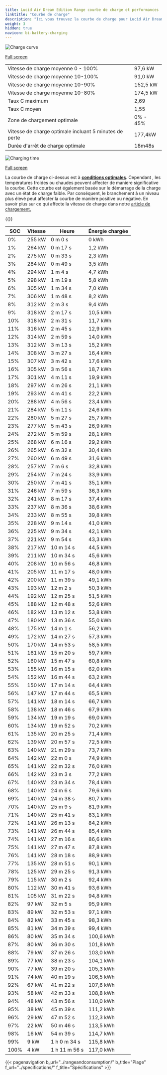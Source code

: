 ```yaml
---
title: Lucid Air Dream Edition Range courbe de charge et performances
linktitle: "Courbe de charge"
description: "Ici vous trouvez la courbe de charge pour Lucid Air Dream Edition Range."
weight: 3
hidden: true
navicon: bi-battery-charging
---
```

<!-- markdownlint-disable MD033 -->
<img src="/images/models/lucid/air/air_dream_edition_range/chargingcurve.svg" alt="Charge curve" class="img-fluid">

[Full screen](/images/models/lucid/air/air_dream_edition_range/chargingcurve.svg)


<table class="table table-striped border">
<tbody>
<tr>
<td>Vitesse de charge moyenne 0 - 100%</td><td>97,6 kW</td>
</tr>
<tr>
<td>Vitesse de charge moyenne 10-100%</td><td>91,0 kW</td>
</tr>
<tr>
<td>Vitesse de charge moyenne 10-90%</td><td>152,5 kW</td>
</tr>
<tr>
<td>Vitesse de charge moyenne 10-80%</td><td>174,5 kW</td>
</tr>
<tr>
<td>Taux C maximum</td><td>2,69</td>
</tr>
<tr>
<td>Taux C moyen</td><td>1,55</td>
</tr>
<tr>
<td>Zone de chargement optimale</td><td>0% - 45%</td>
</tr>
<tr>
<td>Vitesse de charge optimale incluant 5 minutes de perte</td><td>177,4kW</td>
</tr>
<tr>
<td>Durée d'arrêt de charge optimale</td><td>18m48s</td>
</tr>
</tbody>
</table>
<img src="/images/models/lucid/air/air_dream_edition_range/chargingtime.svg" alt="Charging time" class="img-fluid">

[Full screen](/images/models/lucid/air/air_dream_edition_range/chargingtime.svg)


La courbe de charge ci-dessus est à **[conditions optimales](../../../../../technology/battery/charging/#temperature)**. Cependant , les températures froides ou chaudes peuvent affecter de manière significative la courbe. Cette courbe est également basée sur le démarrage de la charge avec un état de charge faible. Par conséquent, le branchement à un niveau plus élevé peut affecter la courbe de manière positive ou négative. En savoir plus sur ce qui affecte la vitesse de charge dans notre [article de chargement.](../../../../../technology/battery/charging/)


{{<evkxdisplayaddarticle />}}
<table class="table table-striped border">
<thead>
<tr><th>SOC</th><th>Vitesse</th><th>Heure</th><th>Énergie chargée</th></tr>
</thead>
<tbody>
<tr>
<td>0%</td><td>255 kW</td><td> 0 m 0 s </td><td>0 kWh </td>
</tr>
<tr>
<td>1%</td><td>264 kW</td><td> 0 m 17 s </td><td>1,2 kWh </td>
</tr>
<tr>
<td>2%</td><td>275 kW</td><td> 0 m 33 s </td><td>2,3 kWh </td>
</tr>
<tr>
<td>3%</td><td>284 kW</td><td> 0 m 49 s </td><td>3,5 kWh </td>
</tr>
<tr>
<td>4%</td><td>294 kW</td><td> 1 m 4 s </td><td>4,7 kWh </td>
</tr>
<tr>
<td>5%</td><td>298 kW</td><td> 1 m 19 s </td><td>5,8 kWh </td>
</tr>
<tr>
<td>6%</td><td>305 kW</td><td> 1 m 34 s </td><td>7,0 kWh </td>
</tr>
<tr>
<td>7%</td><td>306 kW</td><td> 1 m 48 s </td><td>8,2 kWh </td>
</tr>
<tr>
<td>8%</td><td>312 kW</td><td> 2 m 3 s </td><td>9,4 kWh </td>
</tr>
<tr>
<td>9%</td><td>318 kW</td><td> 2 m 17 s </td><td>10,5 kWh </td>
</tr>
<tr>
<td>10%</td><td>318 kW</td><td> 2 m 31 s </td><td>11,7 kWh </td>
</tr>
<tr>
<td>11%</td><td>316 kW</td><td> 2 m 45 s </td><td>12,9 kWh </td>
</tr>
<tr>
<td>12%</td><td>314 kW</td><td> 2 m 59 s </td><td>14,0 kWh </td>
</tr>
<tr>
<td>13%</td><td>312 kW</td><td> 3 m 13 s </td><td>15,2 kWh </td>
</tr>
<tr>
<td>14%</td><td>308 kW</td><td> 3 m 27 s </td><td>16,4 kWh </td>
</tr>
<tr>
<td>15%</td><td>307 kW</td><td> 3 m 42 s </td><td>17,6 kWh </td>
</tr>
<tr>
<td>16%</td><td>305 kW</td><td> 3 m 56 s </td><td>18,7 kWh </td>
</tr>
<tr>
<td>17%</td><td>301 kW</td><td> 4 m 11 s </td><td>19,9 kWh </td>
</tr>
<tr>
<td>18%</td><td>297 kW</td><td> 4 m 26 s </td><td>21,1 kWh </td>
</tr>
<tr>
<td>19%</td><td>293 kW</td><td> 4 m 41 s </td><td>22,2 kWh </td>
</tr>
<tr>
<td>20%</td><td>288 kW</td><td> 4 m 56 s </td><td>23,4 kWh </td>
</tr>
<tr>
<td>21%</td><td>284 kW</td><td> 5 m 11 s </td><td>24,6 kWh </td>
</tr>
<tr>
<td>22%</td><td>280 kW</td><td> 5 m 27 s </td><td>25,7 kWh </td>
</tr>
<tr>
<td>23%</td><td>277 kW</td><td> 5 m 43 s </td><td>26,9 kWh </td>
</tr>
<tr>
<td>24%</td><td>272 kW</td><td> 5 m 59 s </td><td>28,1 kWh </td>
</tr>
<tr>
<td>25%</td><td>268 kW</td><td> 6 m 16 s </td><td>29,2 kWh </td>
</tr>
<tr>
<td>26%</td><td>265 kW</td><td> 6 m 32 s </td><td>30,4 kWh </td>
</tr>
<tr>
<td>27%</td><td>260 kW</td><td> 6 m 49 s </td><td>31,6 kWh </td>
</tr>
<tr>
<td>28%</td><td>257 kW</td><td> 7 m 6 s </td><td>32,8 kWh </td>
</tr>
<tr>
<td>29%</td><td>254 kW</td><td> 7 m 24 s </td><td>33,9 kWh </td>
</tr>
<tr>
<td>30%</td><td>250 kW</td><td> 7 m 41 s </td><td>35,1 kWh </td>
</tr>
<tr>
<td>31%</td><td>246 kW</td><td> 7 m 59 s </td><td>36,3 kWh </td>
</tr>
<tr>
<td>32%</td><td>241 kW</td><td> 8 m 17 s </td><td>37,4 kWh </td>
</tr>
<tr>
<td>33%</td><td>237 kW</td><td> 8 m 36 s </td><td>38,6 kWh </td>
</tr>
<tr>
<td>34%</td><td>233 kW</td><td> 8 m 55 s </td><td>39,8 kWh </td>
</tr>
<tr>
<td>35%</td><td>228 kW</td><td> 9 m 14 s </td><td>41,0 kWh </td>
</tr>
<tr>
<td>36%</td><td>225 kW</td><td> 9 m 34 s </td><td>42,1 kWh </td>
</tr>
<tr>
<td>37%</td><td>221 kW</td><td> 9 m 54 s </td><td>43,3 kWh </td>
</tr>
<tr>
<td>38%</td><td>217 kW</td><td> 10 m 14 s </td><td>44,5 kWh </td>
</tr>
<tr>
<td>39%</td><td>211 kW</td><td> 10 m 34 s </td><td>45,6 kWh </td>
</tr>
<tr>
<td>40%</td><td>208 kW</td><td> 10 m 56 s </td><td>46,8 kWh </td>
</tr>
<tr>
<td>41%</td><td>205 kW</td><td> 11 m 17 s </td><td>48,0 kWh </td>
</tr>
<tr>
<td>42%</td><td>200 kW</td><td> 11 m 39 s </td><td>49,1 kWh </td>
</tr>
<tr>
<td>43%</td><td>193 kW</td><td> 12 m 2 s </td><td>50,3 kWh </td>
</tr>
<tr>
<td>44%</td><td>192 kW</td><td> 12 m 25 s </td><td>51,5 kWh </td>
</tr>
<tr>
<td>45%</td><td>188 kW</td><td> 12 m 48 s </td><td>52,6 kWh </td>
</tr>
<tr>
<td>46%</td><td>182 kW</td><td> 13 m 12 s </td><td>53,8 kWh </td>
</tr>
<tr>
<td>47%</td><td>180 kW</td><td> 13 m 36 s </td><td>55,0 kWh </td>
</tr>
<tr>
<td>48%</td><td>175 kW</td><td> 14 m 1 s </td><td>56,2 kWh </td>
</tr>
<tr>
<td>49%</td><td>172 kW</td><td> 14 m 27 s </td><td>57,3 kWh </td>
</tr>
<tr>
<td>50%</td><td>170 kW</td><td> 14 m 53 s </td><td>58,5 kWh </td>
</tr>
<tr>
<td>51%</td><td>161 kW</td><td> 15 m 20 s </td><td>59,7 kWh </td>
</tr>
<tr>
<td>52%</td><td>160 kW</td><td> 15 m 47 s </td><td>60,8 kWh </td>
</tr>
<tr>
<td>53%</td><td>155 kW</td><td> 16 m 15 s </td><td>62,0 kWh </td>
</tr>
<tr>
<td>54%</td><td>152 kW</td><td> 16 m 44 s </td><td>63,2 kWh </td>
</tr>
<tr>
<td>55%</td><td>150 kW</td><td> 17 m 14 s </td><td>64,4 kWh </td>
</tr>
<tr>
<td>56%</td><td>147 kW</td><td> 17 m 44 s </td><td>65,5 kWh </td>
</tr>
<tr>
<td>57%</td><td>141 kW</td><td> 18 m 14 s </td><td>66,7 kWh </td>
</tr>
<tr>
<td>58%</td><td>138 kW</td><td> 18 m 46 s </td><td>67,9 kWh </td>
</tr>
<tr>
<td>59%</td><td>134 kW</td><td> 19 m 19 s </td><td>69,0 kWh </td>
</tr>
<tr>
<td>60%</td><td>134 kW</td><td> 19 m 52 s </td><td>70,2 kWh </td>
</tr>
<tr>
<td>61%</td><td>135 kW</td><td> 20 m 25 s </td><td>71,4 kWh </td>
</tr>
<tr>
<td>62%</td><td>139 kW</td><td> 20 m 57 s </td><td>72,5 kWh </td>
</tr>
<tr>
<td>63%</td><td>140 kW</td><td> 21 m 29 s </td><td>73,7 kWh </td>
</tr>
<tr>
<td>64%</td><td>142 kW</td><td> 22 m 0 s </td><td>74,9 kWh </td>
</tr>
<tr>
<td>65%</td><td>141 kW</td><td> 22 m 32 s </td><td>76,0 kWh </td>
</tr>
<tr>
<td>66%</td><td>142 kW</td><td> 23 m 3 s </td><td>77,2 kWh </td>
</tr>
<tr>
<td>67%</td><td>140 kW</td><td> 23 m 34 s </td><td>78,4 kWh </td>
</tr>
<tr>
<td>68%</td><td>140 kW</td><td> 24 m 6 s </td><td>79,6 kWh </td>
</tr>
<tr>
<td>69%</td><td>140 kW</td><td> 24 m 38 s </td><td>80,7 kWh </td>
</tr>
<tr>
<td>70%</td><td>140 kW</td><td> 25 m 9 s </td><td>81,9 kWh </td>
</tr>
<tr>
<td>71%</td><td>140 kW</td><td> 25 m 41 s </td><td>83,1 kWh </td>
</tr>
<tr>
<td>72%</td><td>141 kW</td><td> 26 m 13 s </td><td>84,2 kWh </td>
</tr>
<tr>
<td>73%</td><td>141 kW</td><td> 26 m 44 s </td><td>85,4 kWh </td>
</tr>
<tr>
<td>74%</td><td>141 kW</td><td> 27 m 16 s </td><td>86,6 kWh </td>
</tr>
<tr>
<td>75%</td><td>141 kW</td><td> 27 m 47 s </td><td>87,8 kWh </td>
</tr>
<tr>
<td>76%</td><td>141 kW</td><td> 28 m 18 s </td><td>88,9 kWh </td>
</tr>
<tr>
<td>77%</td><td>135 kW</td><td> 28 m 51 s </td><td>90,1 kWh </td>
</tr>
<tr>
<td>78%</td><td>125 kW</td><td> 29 m 25 s </td><td>91,3 kWh </td>
</tr>
<tr>
<td>79%</td><td>115 kW</td><td> 30 m 2 s </td><td>92,4 kWh </td>
</tr>
<tr>
<td>80%</td><td>112 kW</td><td> 30 m 41 s </td><td>93,6 kWh </td>
</tr>
<tr>
<td>81%</td><td>105 kW</td><td> 31 m 22 s </td><td>94,8 kWh </td>
</tr>
<tr>
<td>82%</td><td>97 kW</td><td> 32 m 5 s </td><td>95,9 kWh </td>
</tr>
<tr>
<td>83%</td><td>89 kW</td><td> 32 m 53 s </td><td>97,1 kWh </td>
</tr>
<tr>
<td>84%</td><td>82 kW</td><td> 33 m 45 s </td><td>98,3 kWh </td>
</tr>
<tr>
<td>85%</td><td>81 kW</td><td> 34 m 39 s </td><td>99,4 kWh </td>
</tr>
<tr>
<td>86%</td><td>80 kW</td><td> 35 m 34 s </td><td>100,6 kWh </td>
</tr>
<tr>
<td>87%</td><td>80 kW</td><td> 36 m 30 s </td><td>101,8 kWh </td>
</tr>
<tr>
<td>88%</td><td>79 kW</td><td> 37 m 26 s </td><td>103,0 kWh </td>
</tr>
<tr>
<td>89%</td><td>77 kW</td><td> 38 m 23 s </td><td>104,1 kWh </td>
</tr>
<tr>
<td>90%</td><td>77 kW</td><td> 39 m 20 s </td><td>105,3 kWh </td>
</tr>
<tr>
<td>91%</td><td>74 kW</td><td> 40 m 19 s </td><td>106,5 kWh </td>
</tr>
<tr>
<td>92%</td><td>67 kW</td><td> 41 m 22 s </td><td>107,6 kWh </td>
</tr>
<tr>
<td>93%</td><td>58 kW</td><td> 42 m 33 s </td><td>108,8 kWh </td>
</tr>
<tr>
<td>94%</td><td>48 kW</td><td> 43 m 56 s </td><td>110,0 kWh </td>
</tr>
<tr>
<td>95%</td><td>38 kW</td><td> 45 m 39 s </td><td>111,2 kWh </td>
</tr>
<tr>
<td>96%</td><td>29 kW</td><td> 47 m 52 s </td><td>112,3 kWh </td>
</tr>
<tr>
<td>97%</td><td>22 kW</td><td> 50 m 46 s </td><td>113,5 kWh </td>
</tr>
<tr>
<td>98%</td><td>16 kW</td><td> 54 m 39 s </td><td>114,7 kWh </td>
</tr>
<tr>
<td>99%</td><td>9 kW</td><td>1 h 0 m 34 s </td><td>115,8 kWh </td>
</tr>
<tr>
<td>100%</td><td>4 kW</td><td>1 h 11 m 56 s </td><td>117,0 kWh </td>
</tr>
</tbody>
</table>


{{< pagenavigation b_url="../rangeandconsumption/" b_title="Plage" f_url="../specifications/" f_title="Spécifications" >}}
